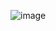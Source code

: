 
![image](https://github.com/ksai-12/ksai-12/assets/148421640/3e9b0343-0f61-4695-8e99-6e8903197e1b)
